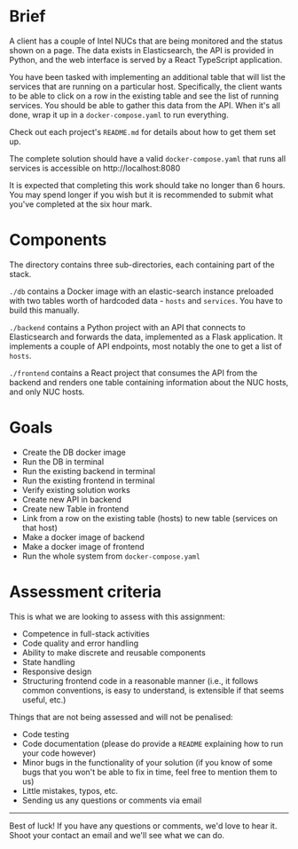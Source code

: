 # Brief

A client has a couple of Intel NUCs that are being monitored and the status shown on a page. The data exists in Elasticsearch, the API is provided in Python, and the web interface is served by a React TypeScript application.

You have been tasked with implementing an additional table that will list the services that are running on a particular host. Specifically, the client wants to be able to click on a row in the existing table and see the list of running services. You should be able to gather this data from the API. When it's all done, wrap it up in a `docker-compose.yaml` to run everything.

Check out each project's `README.md` for details about how to get them set up.

The complete solution should have a valid `docker-compose.yaml` that runs all services is accessible on http://localhost:8080

It is expected that completing this work should take no longer than 6 hours. You may spend longer if you wish but it is recommended to submit what you've completed at the six hour mark.

# Components

The directory contains three sub-directories, each containing part of the stack.

`./db` contains a Docker image with an elastic-search instance preloaded with two tables worth of hardcoded data - `hosts` and `services`. You have to build this manually.

`./backend` contains a Python project with an API that connects to Elasticsearch and forwards the data, implemented as a Flask application. It implements a couple of API endpoints, most notably the one to get a list of `hosts`.

`./frontend` contains a React project that consumes the API from the backend and renders one table containing information about the NUC hosts, and only NUC hosts.

# Goals

* Create the DB docker image
* Run the DB in terminal 
* Run the existing backend in terminal
* Run the existing frontend in terminal
* Verify existing solution works 
* Create new API in backend
* Create new Table in frontend
* Link from a row on the existing table (hosts) to new table (services on that host)
* Make a docker image of backend
* Make a docker image of frontend
* Run the whole system from `docker-compose.yaml`

# Assessment criteria

This is what we are looking to assess with this assignment:

- Competence in full-stack activities
- Code quality and error handling
- Ability to make discrete and reusable components
- State handling
- Responsive design
- Structuring frontend code in a reasonable manner (i.e., it follows common conventions, is easy to understand, is extensible if that seems useful, etc.)

Things that are not being assessed and will not be penalised:

- Code testing
- Code documentation (please do provide a `README` explaining how to run your code however)
- Minor bugs in the functionality of your solution (if you know of some bugs that you won't be able to fix in time, feel free to mention them to us)
- Little mistakes, typos, etc.
- Sending us any questions or comments via email

---

Best of luck! If you have any questions or comments, we'd love to hear it. Shoot your contact an email and we'll see what we can do.
